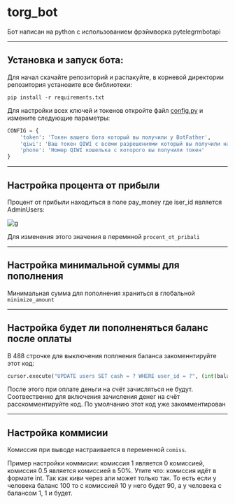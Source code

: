 # torg_bot


Бот написан на python с использованием фрэймворка pytelegrmbotapi
____
## Установка и запуск бота:

Для начал скачайте репозиторий и распакуйте, в корневой директории репозитория установите все библиотеки:

```pip install -r requirements.txt```

Для настройки всех ключей и токенов откройте файл [config.py](https://github.com/lev007-ops/torg_bot/blob/main/config.py) и измените следующие параметры:

```python
CONFIG = {
    'token': 'Токен вашего бота который вы получили у BotFather',
    'qiwi': 'Ваш токен QIWI с всеми разрешениями который вы получили на сайте https://qiwi.com/api',
    'phone': 'Номер QIWI кошелька с которого вы получили токен'
}
```
____
## Настройка процента от прибыли


Процент от прибыли находиться в поле pay_money где iser_id является AdminUsers:


![g](https://cdn.discordapp.com/attachments/864420768045334548/890186150059339776/unknown.png "Структура базы данных")

Для изменения этого значения в перемнной `procent_ot_pribali`

____
## Настройка минимальной суммы для пополнения

Минимальная сумма для пополнения храниться в глобальной `minimize_amount`
____

## Настройка будет ли пополненяться баланс после оплаты
В 488 строчке для выключения поплнения баланса закоменнтируйте этот код:
```python
cursor.execute("UPDATE users SET cash = ? WHERE user_id = ?", (int(balance) + int(amount), call.message.chat.id)
```
После этого при оплате деньги на счёт зачисляться не будут. Соотвественно для включения зачисления денег на счёт расскомментируйте код. По умолчанию этот код уже закомментирован
____
## Настройка коммисии
Комиссия при выводе настраивается в переменной `comiss`.

Пример настройки коммисии: комиссия 1 является 0 комиссией, комиссия 0.5 является комиссией в 50%. Утите что: комиссия идёт в формате int. Так как киви через апи может только так. То есть если у человека баланс 100 то с комиссией 10 у него будет 90, а у человека с балансом 1, 1 и будет.